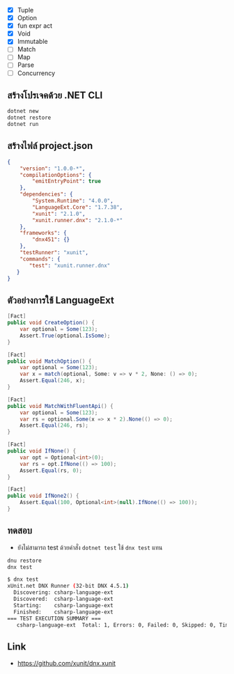 - [x] Tuple
- [x] Option
- [x] fun expr act
- [x] Void
- [x] Immutable
- [ ] Match
- [ ] Map
- [ ] Parse
- [ ] Concurrency

## สร้างโปรเจคด้วย .NET CLI

```bash
dotnet new
dotnet restore
dotnet run
```

## สร้างไฟล์ project.json

```json
{
    "version": "1.0.0-*",
    "compilationOptions": {
        "emitEntryPoint": true
    },
    "dependencies": {
        "System.Runtime": "4.0.0",
        "LanguageExt.Core": "1.7.38",
        "xunit": "2.1.0",
        "xunit.runner.dnx": "2.1.0-*"
    },
    "frameworks": {
        "dnx451": {}
    },
    "testRunner": "xunit",
    "commands": {
       "test": "xunit.runner.dnx"
   }
}
```

## ตัวอย่างการใช้ LanguageExt

```csharp
[Fact]
public void CreateOption() {
    var optional = Some(123);
    Assert.True(optional.IsSome);
}

[Fact]
public void MatchOption() {
    var optional = Some(123);
    var x = match(optional, Some: v => v * 2, None: () => 0);
    Assert.Equal(246, x);
}

[Fact]
public void MatchWithFluentApi() {
    var optional = Some(123);
    var rs = optional.Some(x => x * 2).None(() => 0);
    Assert.Equal(246, rs);
}

[Fact]
public void IfNone() {
    var opt = Optional<int>(0);
    var rs = opt.IfNone(() => 100);
    Assert.Equal(rs, 0);
}

[Fact]
public void IfNone2() {
    Assert.Equal(100, Optional<int>(null).IfNone(() => 100));
}
```

## ทดสอบ

- ยังไม่สามารถ test ด้วยคำสั่ง `dotnet test` ใช้ `dnx test` แทน

```bash
dnu restore
dnx test
```

```bash
$ dnx test
xUnit.net DNX Runner (32-bit DNX 4.5.1)
  Discovering: csharp-language-ext
  Discovered:  csharp-language-ext
  Starting:    csharp-language-ext
  Finished:    csharp-language-ext
=== TEST EXECUTION SUMMARY ===
   csharp-language-ext  Total: 1, Errors: 0, Failed: 0, Skipped: 0, Time: 0.134s
```

## Link

- https://github.com/xunit/dnx.xunit